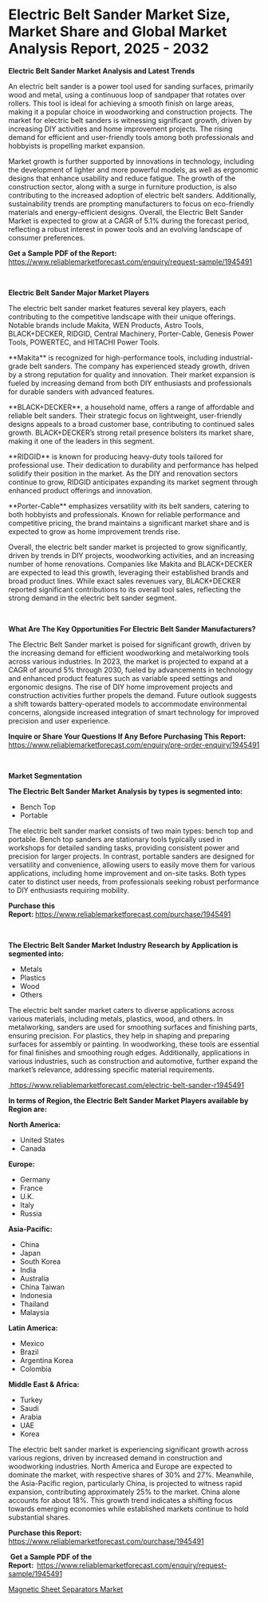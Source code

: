 <p><h1>Electric Belt Sander Market Size, Market Share and Global Market Analysis Report, 2025 - 2032</h1></p><p><strong>Electric Belt Sander Market Analysis and Latest Trends</strong></p>
<p><p>An electric belt sander is a power tool used for sanding surfaces, primarily wood and metal, using a continuous loop of sandpaper that rotates over rollers. This tool is ideal for achieving a smooth finish on large areas, making it a popular choice in woodworking and construction projects. The market for electric belt sanders is witnessing significant growth, driven by increasing DIY activities and home improvement projects. The rising demand for efficient and user-friendly tools among both professionals and hobbyists is propelling market expansion.</p><p>Market growth is further supported by innovations in technology, including the development of lighter and more powerful models, as well as ergonomic designs that enhance usability and reduce fatigue. The growth of the construction sector, along with a surge in furniture production, is also contributing to the increased adoption of electric belt sanders. Additionally, sustainability trends are prompting manufacturers to focus on eco-friendly materials and energy-efficient designs. Overall, the Electric Belt Sander Market is expected to grow at a CAGR of 5.1% during the forecast period, reflecting a robust interest in power tools and an evolving landscape of consumer preferences.</p></p>
<p><strong>Get a Sample PDF of the Report:&nbsp;</strong> <a href="https://www.reliablemarketforecast.com/enquiry/request-sample/1945491?utm_campaign=2450&utm_medium=2&utm_source=Github&utm_content=ia&utm_term=08042025&utm_id=electric-belt-sander">https://www.reliablemarketforecast.com/enquiry/request-sample/1945491</a></p>
<p>&nbsp;</p>
<p><strong>Electric Belt Sander Major Market Players</strong></p>
<p><p>The electric belt sander market features several key players, each contributing to the competitive landscape with their unique offerings. Notable brands include Makita, WEN Products, Astro Tools, BLACK+DECKER, RIDGID, Central Machinery, Porter-Cable, Genesis Power Tools, POWERTEC, and HITACHI Power Tools.</p><p>**Makita** is recognized for high-performance tools, including industrial-grade belt sanders. The company has experienced steady growth, driven by a strong reputation for quality and innovation. Their market expansion is fueled by increasing demand from both DIY enthusiasts and professionals for durable sanders with advanced features.</p><p>**BLACK+DECKER**, a household name, offers a range of affordable and reliable belt sanders. Their strategic focus on lightweight, user-friendly designs appeals to a broad customer base, contributing to continued sales growth. BLACK+DECKER’s strong retail presence bolsters its market share, making it one of the leaders in this segment.</p><p>**RIDGID** is known for producing heavy-duty tools tailored for professional use. Their dedication to durability and performance has helped solidify their position in the market. As the DIY and renovation sectors continue to grow, RIDGID anticipates expanding its market segment through enhanced product offerings and innovation.</p><p>**Porter-Cable** emphasizes versatility with its belt sanders, catering to both hobbyists and professionals. Known for reliable performance and competitive pricing, the brand maintains a significant market share and is expected to grow as home improvement trends rise.</p><p>Overall, the electric belt sander market is projected to grow significantly, driven by trends in DIY projects, woodworking activities, and an increasing number of home renovations. Companies like Makita and BLACK+DECKER are expected to lead this growth, leveraging their established brands and broad product lines. While exact sales revenues vary, BLACK+DECKER reported significant contributions to its overall tool sales, reflecting the strong demand in the electric belt sander segment.</p></p>
<p>&nbsp;</p>
<p><strong>What Are The Key Opportunities For Electric Belt Sander Manufacturers?</strong></p>
<p><p>The Electric Belt Sander market is poised for significant growth, driven by the increasing demand for efficient woodworking and metalworking tools across various industries. In 2023, the market is projected to expand at a CAGR of around 5% through 2030, fueled by advancements in technology and enhanced product features such as variable speed settings and ergonomic designs. The rise of DIY home improvement projects and construction activities further propels the demand. Future outlook suggests a shift towards battery-operated models to accommodate environmental concerns, alongside increased integration of smart technology for improved precision and user experience.</p></p>
<p><strong>Inquire or Share Your Questions If Any Before Purchasing This Report:</strong> <a href="https://www.reliablemarketforecast.com/enquiry/pre-order-enquiry/1945491?utm_campaign=2450&utm_medium=2&utm_source=Github&utm_content=ia&utm_term=08042025&utm_id=electric-belt-sander">https://www.reliablemarketforecast.com/enquiry/pre-order-enquiry/1945491</a></p>
<p>&nbsp;</p>
<p><strong>Market Segmentation</strong></p>
<p><strong>The Electric Belt Sander Market Analysis by types is segmented into:</strong></p>
<p><ul><li>Bench Top</li><li>Portable</li></ul></p>
<p><p>The electric belt sander market consists of two main types: bench top and portable. Bench top sanders are stationary tools typically used in workshops for detailed sanding tasks, providing consistent power and precision for larger projects. In contrast, portable sanders are designed for versatility and convenience, allowing users to easily move them for various applications, including home improvement and on-site tasks. Both types cater to distinct user needs, from professionals seeking robust performance to DIY enthusiasts requiring mobility.</p></p>
<p><strong>Purchase this Report:&nbsp;</strong><a href="https://www.reliablemarketforecast.com/purchase/1945491?utm_campaign=2450&utm_medium=2&utm_source=Github&utm_content=ia&utm_term=08042025&utm_id=electric-belt-sander">https://www.reliablemarketforecast.com/purchase/1945491</a></p>
<p>&nbsp;</p>
<p><strong>The Electric Belt Sander Market Industry Research by Application is segmented into:</strong></p>
<p><ul><li>Metals</li><li>Plastics</li><li>Wood</li><li>Others</li></ul></p>
<p><p>The electric belt sander market caters to diverse applications across various materials, including metals, plastics, wood, and others. In metalworking, sanders are used for smoothing surfaces and finishing parts, ensuring precision. For plastics, they help in shaping and preparing surfaces for assembly or painting. In woodworking, these tools are essential for final finishes and smoothing rough edges. Additionally, applications in various industries, such as construction and automotive, further expand the market’s relevance, addressing specific material requirements.</p></p>
<p><a href="https://www.reliablemarketforecast.com/electric-belt-sander-r1945491?utm_campaign=2450&utm_medium=2&utm_source=Github&utm_content=ia&utm_term=08042025&utm_id=electric-belt-sander">&nbsp;https://www.reliablemarketforecast.com/electric-belt-sander-r1945491</a></p>
<p><strong>In terms of Region, the Electric Belt Sander Market Players available by Region are:</strong></p>
<p>
    <p> <strong> North America: </strong>
        <ul>
            <li>United States</li>
            <li>Canada</li>
        </ul>
        </p> 
    <p> <strong> Europe: </strong>
        <ul>
            <li>Germany</li>
            <li>France</li>
            <li>U.K.</li>
            <li>Italy</li>
            <li>Russia</li>
        </ul>
        </p> 
    <p> <strong> Asia-Pacific: </strong>
        <ul>
            <li>China</li>
            <li>Japan</li>
            <li>South Korea</li>
            <li>India</li>
            <li>Australia</li>
            <li>China Taiwan</li>
            <li>Indonesia</li>
            <li>Thailand</li>
            <li>Malaysia</li>
        </ul>
        </p> 
    <p> <strong> Latin America: </strong>
        <ul>
            <li>Mexico</li>
            <li>Brazil</li>
            <li>Argentina Korea</li>
            <li>Colombia</li>
        </ul>
        </p> 
    <p> <strong> Middle East & Africa: </strong>
        <ul>
            <li>Turkey</li>
            <li>Saudi</li>
            <li>Arabia</li>
            <li>UAE</li>
            <li>Korea</li>
        </ul>
    </p>
    </p>
<p><p>The electric belt sander market is experiencing significant growth across various regions, driven by increased demand in construction and woodworking industries. North America and Europe are expected to dominate the market, with respective shares of 30% and 27%. Meanwhile, the Asia-Pacific region, particularly China, is projected to witness rapid expansion, contributing approximately 25% to the market. China alone accounts for about 18%. This growth trend indicates a shifting focus towards emerging economies while established markets continue to hold substantial shares.</p></p>
<p><strong>Purchase this Report: </strong><a href="https://www.reliablemarketforecast.com/purchase/1945491?utm_campaign=2450&utm_medium=2&utm_source=Github&utm_content=ia&utm_term=08042025&utm_id=electric-belt-sander">https://www.reliablemarketforecast.com/purchase/1945491</a></p>
<p>&nbsp;<strong>Get a Sample PDF of the Report:&nbsp;&nbsp;</strong><a href="https://www.reliablemarketforecast.com/enquiry/request-sample/1945491?utm_campaign=2450&utm_medium=2&utm_source=Github&utm_content=ia&utm_term=08042025&utm_id=electric-belt-sander">https://www.reliablemarketforecast.com/enquiry/request-sample/1945491</a></p>
<p><strong></strong></p>
<p><p><a href="https://github.com/boitafbg/Market-Research-Report-List-1/blob/main/magnetic-sheet-separators-market.md?utm_campaign=2450&utm_medium=2&utm_source=Github&utm_content=ia&utm_term=08042025&utm_id=electric-belt-sander">Magnetic Sheet Separators Market</a></p></p>